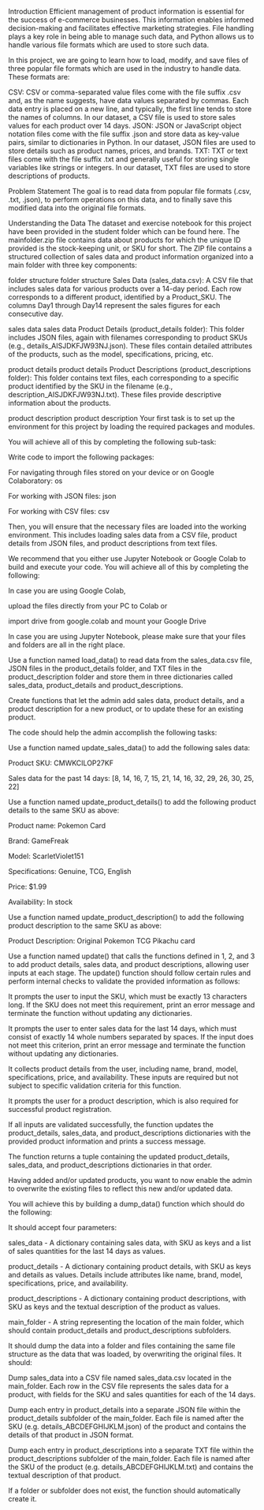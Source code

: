 Introduction
Efficient management of product information is essential for the success of e-commerce businesses. This information enables informed decision-making and facilitates effective marketing strategies. File handling plays a key role in being able to manage such data, and Python allows us to handle various file formats which are used to store such data.

In this project, we are going to learn how to load, modify, and save files of three popular file formats which are used in the industry to handle data. These formats are:

CSV: CSV or comma-separated value files come with the file suffix .csv and, as the name suggests, have data values separated by commas. Each data entry is placed on a new line, and typically, the first line tends to store the names of columns. In our dataset, a CSV file is used to store sales values for each product over 14 days.
JSON: JSON or JavaScript object notation files come with the file suffix .json and store data as key-value pairs, similar to dictionaries in Python. In our dataset, JSON files are used to store details such as product names, prices, and brands.
TXT: TXT or text files come with the file suffix .txt and generally useful for storing single variables like strings or integers. In our dataset, TXT files are used to store descriptions of products.
 

Problem Statement
The goal is to read data from popular file formats (.csv, .txt, .json), to perform operations on this data, and to finally save this modified data into the original file formats.

 

Understanding the Data
The dataset and exercise notebook for this project have been provided in the student folder which can be found here. The mainfolder.zip file contains data about products for which the unique ID provided is the stock-keeping unit, or SKU for short. The ZIP file contains a structured collection of sales data and product information organized into a main folder with three key components:

folder structure
folder structure
Sales Data (sales_data.csv): A CSV file that includes sales data for various products over a 14-day period. Each row corresponds to a different product, identified by a Product_SKU. The columns Day1 through Day14 represent the sales figures for each consecutive day.

sales data
sales data
Product Details (product_details folder): This folder includes JSON files, again with filenames corresponding to product SKUs (e.g., details_AISJDKFJW93NJ.json). These files contain detailed attributes of the products, such as the model, specifications, pricing, etc.

product details
product details
Product Descriptions (product_descriptions folder): This folder contains text files, each corresponding to a specific product identified by the SKU in the filename (e.g., description_AISJDKFJW93NJ.txt). These files provide descriptive information about the products.

product description
product description
Your first task is to set up the environment for this project by loading the required packages and modules.

You will achieve all of this by completing the following sub-task:

Write code to import the following packages:

For navigating through files stored on your device or on Google Colaboratory: os

For working with JSON files: json

For working with CSV files: csv

Then, you will ensure that the necessary files are loaded into the working environment. This includes loading sales data from a CSV file, product details from JSON files, and product descriptions from text files. 

We recommend that you either use Jupyter Notebook or Google Colab to build and execute your code. You will achieve all of this by completing the following:

In case you are using Google Colab,

upload the files directly from your PC to Colab or

import drive from google.colab and mount your Google Drive

In case you are using Jupyter Notebook, please make sure that your files and folders are all in the right place.

Use a function named load_data() to read data from the sales_data.csv file, JSON files in the product_details folder, and TXT files in the product_description folder and store them in three dictionaries called sales_data, product_details and product_descriptions.

Create functions that let the admin add sales data, product details, and a product description for a new product, or to update these for an existing product.

The code should help the admin accomplish the following tasks:

Use a function named update_sales_data() to add the following sales data:

Product SKU: CMWKCILOP27KF

Sales data for the past 14 days:  [8, 14, 16, 7, 15, 21, 14, 16, 32, 29, 26, 30, 25, 22]

Use a function named update_product_details() to add the following product details to the same SKU as above:

Product name: Pokemon Card

Brand: GameFreak

Model: ScarletViolet151

Specifications: Genuine, TCG, English

Price: $1.99

Availability: In stock

Use a function named update_product_description() to add the following product description to the same SKU as above:

Product Description: Original Pokemon TCG Pikachu card

Use a function named update() that calls the functions defined in 1, 2, and 3 to add product details, sales data, and product descriptions, allowing user inputs at each stage. The update() function should follow certain rules and perform internal checks to validate the provided information as follows:

It prompts the user to input the SKU, which must be exactly 13 characters long. If the SKU does not meet this requirement, print an error message and terminate the function without updating any dictionaries.

It prompts the user to enter sales data for the last 14 days, which must consist of exactly 14 whole numbers separated by spaces. If the input does not meet this criterion, print an error message and terminate the function without updating any dictionaries.

It collects product details from the user, including name, brand, model, specifications, price, and availability. These inputs are required but not subject to specific validation criteria for this function.

It prompts the user for a product description, which is also required for successful product registration.

If all inputs are validated successfully, the function updates the product_details, sales_data, and product_descriptions dictionaries with the provided product information and prints a success message.

The function returns a tuple containing the updated product_details, sales_data, and product_descriptions dictionaries in that order.

Having added and/or updated products, you want to now enable the admin to overwrite the existing files to reflect this new and/or updated data.

You will achieve this by building a dump_data() function which should do the following:

It should accept four parameters:

sales_data - A dictionary containing sales data, with SKU as keys and a list of sales quantities for the last 14 days as values.

product_details - A dictionary containing product details, with SKU as keys and details as values. Details include attributes like name, brand, model, specifications, price, and availability.

product_descriptions - A dictionary containing product descriptions, with SKU as keys and the textual description of the product as values.

main_folder - A string representing the location of the main folder, which should contain product_details and product_descriptions subfolders.

It should dump the data into a folder and files containing the same file structure as the data that was loaded, by overwriting the original files. It should:

Dump sales_data into a CSV file named sales_data.csv located in the main_folder. Each row in the CSV file represents the sales data for a product, with fields for the SKU and sales quantities for each of the 14 days.

Dump each entry in product_details into a separate JSON file within the product_details subfolder of the main_folder. Each file is named after the SKU (e.g. details_ABCDEFGHIJKLM.json) of the product and contains the details of that product in JSON format.

Dump each entry in product_descriptions into a separate TXT file within the product_descriptions subfolder of the main_folder. Each file is named after the SKU of the product (e.g. details_ABCDEFGHIJKLM.txt) and contains the textual description of that product.

If a folder or subfolder does not exist, the function should automatically create it.
